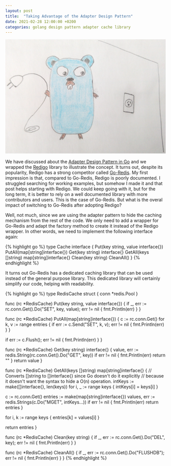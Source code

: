 ```yaml
---
layout: post
title:  "Taking Advantage of the Adapter Design Pattern"
date: 2021-02-28 12:00:00 +0200
categories: golang design pattern adapter cache library
---
```


![Facade](/images/posts/adapter-pattern.png)

We have discussed about the [Adapter Design Pattern in Go](/2021/02/adapter-design-pattern-golang.html) and we wrapped the [Redigo](https://github.com/gomodule/redigo) library to illustrate the concept. It turns out, despite its popularity, Redigo has a strong competitor called [Go-Redis](https://github.com/go-redis/redis). My first impression is that, compared to Go-Redis, Redigo is poorly documented. I struggled searching for working examples, but somehow I made it and that post helps starting with Redigo. We could keep going with it, but for the long term, it is better to rely on a well documented library with more contributors and users. This is the case of Go-Redis. But what is the overal impact of switching to Go-Redis after adopting Redigo?

<!-- more -->

Well, not much, since we are using the adapter pattern to hide the caching mechanism from the rest of the code. We only need to add a wrapper for Go-Redis and adapt the factory method to create it instead of the Redigo wrapper. In other words, we need to implement the following interface again:

{% highlight go %}
type Cache interface {
  Put(key string, value interface{})
  PutAll(map[string]interface{})
  Get(key string) interface{}
  GetAll(keys []string) map[string]interface{}
  Clean(key string)
  CleanAll()
}
{% endhighlight %}

It turns out Go-Redis has a dedicated caching library that can be used instead of the general purpose library. This dedicated library will certainly simplify our code, helping with readability.

{% highlight go %}
type RedisCache struct {
  conn *redis.Pool
}

func (rc *RedisCache) Put(key string, value interface{}) {
  if _, err := rc.conn.Get().Do("SET", key, value); err != nil {
    fmt.Println(err)
  }
}

func (rc *RedisCache) PutAll(map[string]interface{}) {
  c := rc.conn.Get()
  for k, v := range entries {
    if err := c.Send("SET", k, v); err != nil {
      fmt.Println(err)
    }
  }

  if err := c.Flush(); err != nil {
    fmt.Println(err)
  }
}

func (rc *RedisCache) Get(key string) interface{} {
  value, err := redis.String(rc.conn.Get().Do("GET", key))
  if err != nil {
    fmt.Println(err)
    return ""
  }
  return value
}

func (rc *RedisCache) GetAll(keys []string) map[string]interface{} {
  // Converts []string to []interface{} since Go doesn't do it explicitly
  // because it doesn't want the syntax to hide a O(n) operation.
  intKeys := make([]interface{}, len(keys))
  for i, _ := range keys {
    intKeys[i] = keys[i]
  }

  c := rc.conn.Get()
  entries := make(map[string]interface{})
  values, err := redis.Strings(c.Do("MGET", intKeys...))
  if err != nil {
    fmt.Println(err)
    return entries
  }

  for i, k := range keys {
    entries[k] = values[i]
  }

  return entries
}

func (rc *RedisCache) Clean(key string) {
  if _, err := rc.conn.Get().Do("DEL", key); err != nil {
    fmt.Println(err)
  }
}

func (rc *RedisCache) CleanAll() {
  if _, err := rc.conn.Get().Do("FLUSHDB"); err != nil {
    fmt.Println(err)
  }
}
{% endhighlight %}